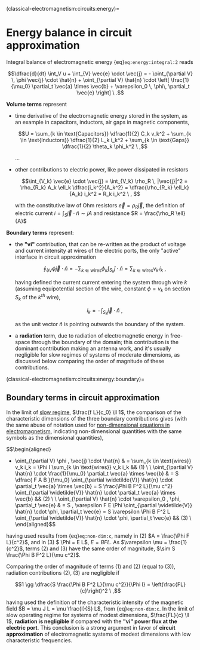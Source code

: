 (classical-electromagnetism:circuits:energy)=
# Energy balance in circuit approximation

Integral balance of electromagnetic energy {eq}`eq:energy:integral:2` reads

$$\dfrac{d}{dt} \int_V u + \int_{V} \vec{e} \cdot \vec{j} = - \oint_{\partial V} \, \phi \vec{j} \cdot \hat{n} + \oint_{\partial V} \hat{n} \cdot \left[ \frac{1}{\mu_0} \partial_t \vec{a} \times \vec{b} + \varepsilon_0 \, \phi\, \partial_t \vec{e} \right] \ .$$

**Volume terms** represent
- time derivative of the electromagnetic energy stored in the system, as an example in capacitors, inductors, air gaps in magnetic components,

  $$U = \sum_{k \in \text{Capacitors}} \dfrac{1}{2} C_k v_k^2 + \sum_{k \in \text{Inductors}} \dfrac{1}{2} L_k i_k^2 + \sum_{k \in \text{Gaps}} \dfrac{1}{2} \theta_k \phi_k^2 \ ,$$

  ...

- other contributions to electric power, like power dissipated in resistors
 
   $$\int_{V_k} \vec{e} \cdot \vec{j} = \int_{V_k} \rho_R \, |\vec{j}|^2 = \rho_{R_k} A_k \ell_k \dfrac{i_k^2}{A_k^2} = \dfrac{\rho_{R_k} \ell_k}{A_k} i_k^2 = R_k i_k^2 \ , $$

   with the constitutive law of Ohm resistors $\vec{e} = \rho_R \vec{j}$, the definition of electric current $i = \int_S \vec{j} \cdot \hat{n} \sim j A$ and resistance $R = \frac{\rho_R \ell}{A}$

**Boundary terms** represent:
- the **"vi"** contribution, that can be re-written as the product of voltage and current intensity at wires of the electric ports, the only "active" interface in circuit approximation

   $$\oint_{\partial V} \phi \vec{j} \cdot \hat{n} = - \sum_{k \in \text{wires}} \phi_k \int_{S_k} \hat{j} \cdot \hat{n} = \sum_{k \in \text{wires}} v_k \, i_k \ ,$$

   having defined the current current entering the system through wire $k$ (assuming equipotential section of the wire, constant $\phi = v_k$ on section $S_k$ of the $k^{th}$ wire), 

    $$i_k = - \int_{S_k} \vec{j} \cdot \hat{n} \ ,$$

    as the unit vector $\hat{n}$ is pointing outwards the boundary of the system.

- a **radiation** term, due to radiation of electromagnetic energy in free-space through the boundary of the domain; this contribution is the dominant contribution making an antenna work, and it's usually negligible for slow regimes of systems of moderate dimensions, as discussed below comparing the order of magnitude of these contributions.

(classical-electromagnetism:circuits:energy:boundary)=
## Boundary terms in circuit approximation

In the limit of [slow regime](classical-electromagnetism:regimes:slow), $\frac{f L}{c_0} \ll 1$, the comparison of the characteristic dimensions of the three boundary contributions gives (with the same abuse of notation used for [non-dimensional equations in electromagnetism](classical-electromagnetism:regimes:non-dimensional), indicating non-dimensional quantities with the same symbols as the dimensional quantities),

$$\begin{aligned}
  - \oint_{\partial V} \phi \, \vec{j} \cdot \hat{n} & = \sum_{k \in \text{wires}} v_k i_k = \Phi I \sum_{k \in \text{wires}} v_k i_k && (1) \\ \\
  \oint_{\partial V} \hat{n} \cdot \frac{1}{\mu_0} \partial_t \vec{a} \times \vec{b} & = S \dfrac{ F A B }{\mu_0} \oint_{\partial \widetilde{V}} \hat{n} \cdot \partial_t \vec{a} \times \vec{b} = S \frac{\Phi B F^2 L}{\mu c^2}  \oint_{\partial \widetilde{V}} \hat{n} \cdot \partial_t \vec{a} \times \vec{b}  && (2) \\ \\
  \oint_{\partial V} \hat{n} \cdot \varepsilon_0 \, \phi\, \partial_t \vec{e} & = S \, \varepsilon F E \Phi \oint_{\partial \widetilde{V}} \hat{n} \cdot \phi\, \partial_t \vec{e} = S \varepsilon \Phi B F^2 L \oint_{\partial \widetilde{V}} \hat{n} \cdot \phi\, \partial_t \vec{e} && (3) \\
\end{aligned}$$

having used results from {eq}`eq:non-dim:c`, namely in (2) $A = \frac{\Phi F L}{c^2}$, and in (3) $ \Phi = E L$, $E = B F L$. As $\varepsilon \mu = \frac{1}{c^2}$, terms (2) and (3) have the same order of magnitude, $\sim S \frac{\Phi B F^2 L}{\mu c^2}$.

<!--
being $E = B f L$, and $\Phi = E L = B f L^2$, $E \Phi = (B f L)^2 L$, and $\varepsilon_0 = \dfrac{1}{\mu_0 c_0^2}$. If the integrals with non-dimensional quantities have the same order of magnitude (and this should occur if the non-dimensional equations are build using reference quantities of the system), the contribution (3) is smaller than the contribution (2) in the slow regime limit, as its $\left( \frac{f L}{c_0} \right)^2 \ll 1$ times the order of magnitude.
-->

Comparing the order of magnitude of terms (1) and (2) (equal to (3)), radiation contributions (2), (3) are negligible if

$$1 \gg \dfrac{S \frac{\Phi B F^2 L}{\mu c^2}}{\Phi I} = \left(\frac{FL}{c}\right)^2 \ ,$$

having used the definition of the characteristic intensity of the magnetic field $B = \mu J L = \mu \frac{I}{S} L$, from {eq}`eq:non-dim:c`. In the limit of slow operating regime for systems of modest dimensions, $\frac{FL}{c} \ll 1$, **radiation is negligible** if compared with the **"vi" power flux at the electric port**. This conclusion is a strong argument in favor of **circuit approximation** of electromagnetic systems of modest dimensions with low characteristic frequencies.



<!--
<span style="color:red">*check if the non-dimensionalization is ok, with $B_{steady} = \mu_0 J L$, $B_{unsteady} = \frac{E}{fL}$*</span>

$$1 \gg \frac{S \frac{B^2 f L}{\mu_0}}{V I} = $$

**todo** <span style="color:red">*check this! Is it ok that the frequency disappears? Term (1) is non-zero but (2) is identically zero for steady regime, $f = 0$. And if it's required to separate steady and unsteady contributions in the discussion of non-dimensional equations*</span>

$$1 \gg \dfrac{S \frac{B^2 f L}{\mu_0}}{VI} = S \dfrac{B^2 f L}{\mu_0 \Phi I} = S \frac{B^2 f L}{\mu_0 B f L^2 I} = S \frac{B}{\mu_0 L I} = S \frac{\mu_0 J L}{\mu_0 L I} = \frac{S J}{I} \ .$$

<span style="color:red">The dimension of the boundary of the domain is proprotional to the square of the linear dimension of the system, $S \sim L_{V}^2$. This inequality holds if the product of the dimension of the boundary of the domain and the characteristic current density $J$ is much smaller than the characteristic current $I$ at the boundary.</span>
-->

<!--
---

$$1 \gg \dfrac{S \frac{B^2 f L}{\mu_0}}{VI} = S \dfrac{\mu_0^2 J^2 L^2 f L}{\mu_0 \Phi I} = S \frac{B^2 f L}{\mu_0 B f L^2 I} = S \frac{B}{\mu_0 L I} = S \frac{\mu_0 J L}{\mu_0 L I} = \frac{S J}{I} \ .$$

-->
